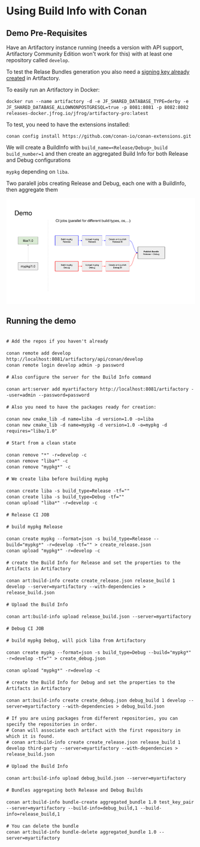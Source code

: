 Using Build Info with Conan
===========================

Demo Pre-Requisites
-------------------

Have an Artifactory instance running (needs a version with API support, Artifactory
Community Edition won't work for this) with at least one repository called ``develop``.

To test the Relase Bundles generation you also need a [signing key already
created](https://jfrog.com/help/r/jfrog-artifactory-documentation/setting-up-rsa-keys-pairs)
in Artifactory.

To easily run an Artifactory in Docker:

```
docker run --name artifactory -d -e JF_SHARED_DATABASE_TYPE=derby -e JF_SHARED_DATABASE_ALLOWNONPOSTGRESQL=true -p 8081:8081 -p 8082:8082 releases-docker.jfrog.io/jfrog/artifactory-pro:latest
```

To test, you need to have the extensions installed:

```
conan config install https://github.com/conan-io/conan-extensions.git
```

We will create a BuildInfo with ``build_name=<Release/Debug>_build`` ``build_number=1``
and then create an aggregated Build Info for both Release and Debug configurations

``mypkg`` depending on ``liba``.

Two paralell jobs creating Release and Debug, each one with a BuildInfo, then aggregate
them

![Alt build](diagram.png?raw=true)

Running the demo
----------------

```

# Add the repos if you haven't already

conan remote add develop http://localhost:8081/artifactory/api/conan/develop
conan remote login develop admin -p password

# Also configure the server for the Build Info command

conan art:server add myartifactory http://localhost:8081/artifactory --user=admin --password=password

# Also you need to have the packages ready for creation:

conan new cmake_lib -d name=liba -d version=1.0 -o=liba 
conan new cmake_lib -d name=mypkg -d version=1.0 -o=mypkg -d requires="liba/1.0"

# Start from a clean state

conan remove "*" -r=develop -c
conan remove "liba*" -c
conan remove "mypkg*" -c

# We create liba before building mypkg

conan create liba -s build_type=Release -tf=""
conan create liba -s build_type=Debug -tf=""
conan upload "liba*" -r=develop -c

# Release CI JOB

# build mypkg Release

conan create mypkg --format=json -s build_type=Release --build="mypkg*" -r=develop -tf="" > create_release.json
conan upload "mypkg*" -r=develop -c

# create the Build Info for Release and set the properties to the Artifacts in Artifactory

conan art:build-info create create_release.json release_build 1 develop --server=myartifactory --with-dependencies > release_build.json

# Upload the Build Info

conan art:build-info upload release_build.json --server=myartifactory

# Debug CI JOB

# build mypkg Debug, will pick liba from Artifactory

conan create mypkg --format=json -s build_type=Debug --build="mypkg*" -r=develop -tf="" > create_debug.json

conan upload "mypkg*" -r=develop -c

# create the Build Info for Debug and set the properties to the Artifacts in Artifactory

conan art:build-info create create_debug.json debug_build 1 develop --server=myartifactory --with-dependencies > debug_build.json

# If you are using packages from different repositories, you can specify the repositories in order.
# Conan will associate each artifact with the first repository in which it is found.
# conan art:build-info create create_release.json release_build 1 develop third-party --server=myartifactory --with-dependencies > release_build.json

# Upload the Build Info

conan art:build-info upload debug_build.json --server=myartifactory

# Bundles aggregating both Release and Debug Builds

conan art:build-info bundle-create aggregated_bundle 1.0 test_key_pair --server=myartifactory --build-info=debug_build,1 --build-info=release_build,1

# You can delete the bundle 
conan art:build-info bundle-delete aggregated_bundle 1.0 --server=myartifactory
```
